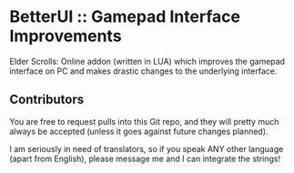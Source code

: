 # BetterUI :: Gamepad Interface Improvements
Elder Scrolls: Online addon (written in LUA) which improves the gamepad interface on PC and makes drastic changes to the underlying interface.

## Contributors

You are free to request pulls into this Git repo, and they will pretty much always be accepted (unless it goes against future changes planned). 

I am seriously in need of translators, so if you speak ANY other language (apart from English), please message me and I can integrate the strings!

